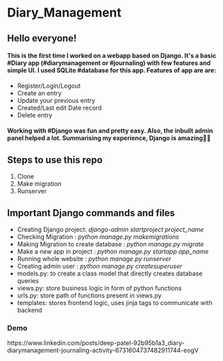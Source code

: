 # Diary_Management

<h2>Hello everyone!</h2>
<h4>This is the first time I worked on a webapp based on Django. It's a basic #Diary app (#diarymanagement or #journaling) with few features and simple UI. I used SQLite #database for this app. Features of app are are:</h4>
<ul>
<li>Register/Login/Logout</li>
<li>Create an entry</li>
<li>Update your previous entry</li>
<li>Created/Last edit Date record</li>
<li>Delete entry</li>
</ul>

<h4>Working with #Django was fun and pretty easy. Also, the inbuilt admin panel helped a lot. Summarising my experience, Django is amazing👍🏻</h4>

<h2> Steps to use this repo </h2>
<ol>
  <li>Clone</li>
  <li>Make migration</li>
  <li>Runserver</li>
</ol>

<h2> Important Django commands and files </h2>
<ul>
<li> Creating Django project: <i>django-admin startproject project_name </i></li>
<li>Checking Migration : <i>python manage.py makemigrations </i></li>
<li> Making Migration to create database : <i>python manage.py migrate </i></li>
<li> Make a new app in project : <i>python manage.py startapp app_name </i></li>
<li> Running whole website : <i>python manage.py runserver </i></li>
<li> Creating admin user : <i>python manage.py createsuperuser </i></li>
<li> models.py: to create a class model that directly creates database queries</li>
<li> views.py: store business logic in form of python functions</li>
<li> urls.py: store path of functions present in views.py</li>
<li> templates: stores frontend logic, uses jinja tags to communicate with backend</li>
</ul>

<h3>Demo </h3> https://www.linkedin.com/posts/deep-patel-92b95b1a3_diary-diarymanagement-journaling-activity-6731604737482911744-eogV
